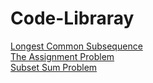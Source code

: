 # Code-Libraray

<a href="https://github.com/ParagHegde/Code-Libraray/blob/main/LongestCommonSubsequence.cpp"> Longest Common Subsequence </a>
<br>
<a href ="https://github.com/ParagHegde/Code-Libraray/blob/main/TheAssignmentProblem.cpp"> The Assignment Problem </a>
<br>
<a href = "https://github.com/ParagHegde/Code-Libraray/blob/main/subSetSum.cpp"> Subset Sum Problem </a>
